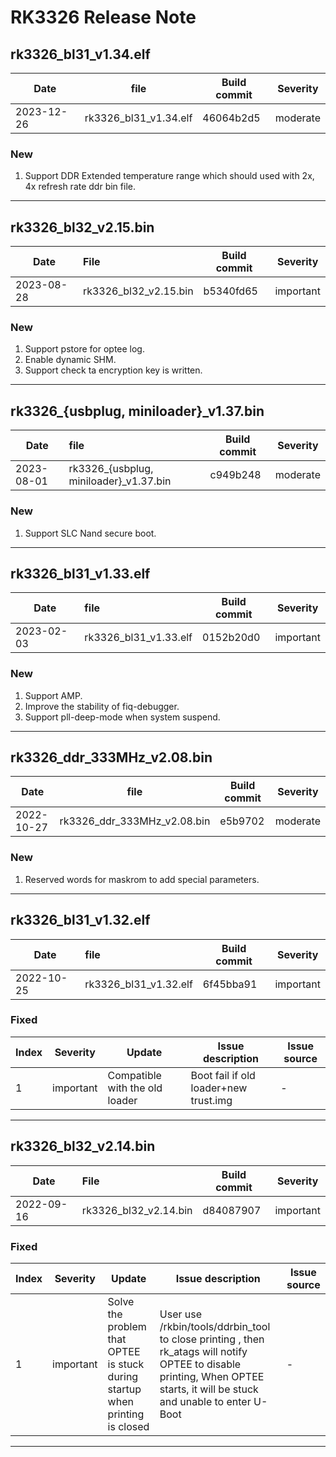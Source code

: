 # RK3326 Release Note

## rk3326_bl31_v1.34.elf

| Date       | file                  | Build commit | Severity |
| ---------- | --------------------- | ------------ | -------- |
| 2023-12-26 | rk3326_bl31_v1.34.elf | 46064b2d5    | moderate |

### New

1. Support DDR Extended temperature range which should used with 2x, 4x refresh rate ddr bin file.

------

## rk3326_bl32_v2.15.bin

| Date       | File                  | Build commit | Severity  |
| ---------- | :-------------------- | ------------ | --------- |
| 2023-08-28 | rk3326_bl32_v2.15.bin | b5340fd65    | important |

### New

1. Support pstore for optee log.
2. Enable dynamic SHM.
3. Support check ta encryption key is written.

------

## rk3326_{usbplug, miniloader}_v1.37.bin

| Date       | file                                     | Build commit | Severity |
| ---------- | :--------------------------------------- | ------------ | -------- |
| 2023-08-01 | rk3326_{usbplug, miniloader}_v1.37.bin | c949b248     | moderate |

### New

1. Support SLC Nand secure boot.

------

## rk3326_bl31_v1.33.elf

| Date       | file                  | Build commit | Severity  |
| ---------- | :-------------------- | ------------ | --------- |
| 2023-02-03 | rk3326_bl31_v1.33.elf | 0152b20d0    | important |

### New

1. Support AMP.
2. Improve the stability of fiq-debugger.
3. Support pll-deep-mode when system suspend.

------

## rk3326_ddr_333MHz_v2.08.bin

| Date       | file                        | Build commit | Severity |
| ---------- | --------------------------- | ------------ | -------- |
| 2022-10-27 | rk3326_ddr_333MHz_v2.08.bin | e5b9702      | moderate |

### New

1. Reserved words for maskrom to add special parameters.

------

## rk3326_bl31_v1.32.elf

| Date       | file                  | Build commit | Severity  |
| ---------- | :-------------------- | ------------ | --------- |
| 2022-10-25 | rk3326_bl31_v1.32.elf | 6f45bba91    | important |

### Fixed

| Index | Severity  | Update                         | Issue description                     | Issue source |
| ----- | --------- | ------------------------------ | ------------------------------------- | ------------ |
| 1     | important | Compatible with the old loader | Boot fail if old loader+new trust.img | -            |

------

## rk3326_bl32_v2.14.bin

| Date       | File                  | Build commit | Severity  |
| ---------- | :-------------------- | ------------ | --------- |
| 2022-09-16 | rk3326_bl32_v2.14.bin | d84087907    | important |

### Fixed

| Index | Severity  | Update                                                       | Issue description                                            | Issue source |
| ----- | --------- | ------------------------------------------------------------ | ------------------------------------------------------------ | ------------ |
| 1     | important | Solve the problem that OPTEE is stuck during startup when printing is closed | User use /rkbin/tools/ddrbin_tool to close printing ,  then rk_atags will notify OPTEE to disable printing, When OPTEE starts, it will be stuck and unable to enter U-Boot | -            |

------


